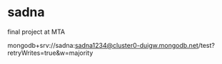 # sadna

final project at MTA

mongodb+srv://sadna:sadna1234@cluster0-duigw.mongodb.net/test?retryWrites=true&w=majority
